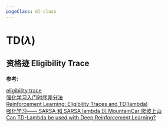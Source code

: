 ```yaml
---
pageClass: ml-class
---
```


<!--
 * @Description: 
 * @Author: Jack Huang
 * @Github: https://github.com/HuangJiaLian
 * @Date: 2019-09-20 22:25:58
 * @LastEditors: Jack Huang
 * @LastEditTime: 2019-10-18 15:25:00
 -->

# TD($\lambda$)

## 资格迹 Eligibility Trace

**参考:**

[eligibility trace](https://blog.csdn.net/weixin_37895339/article/details/74644038)<br/>
[强化学习入门时序差分法](https://zhuanlan.zhihu.com/p/25913410)<br/>
[Reinforcement Learning: Eligibility Traces and TD(lambda)](https://amreis.github.io/ml/reinf-learn/2017/11/02/reinforcement-learning-eligibility-traces.html)<br/>
[强化学习—— SARSA 和 SARSA lambda 玩 MountainCar 爬坡上山](https://busy.org/@hongtao/sarsa-sarsa-lambda-mountaincar)<br/>
[Can TD-Lambda be used with Deep Reinforcement Learning?](https://ai.stackexchange.com/questions/10368/can-td-lambda-be-used-with-deep-reinforcement-learning)<br/>

<Livere/>